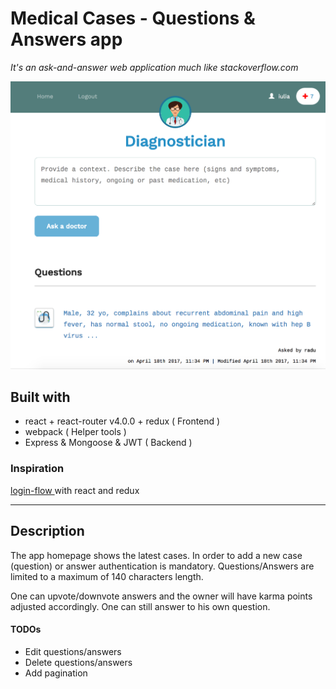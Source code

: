 Medical Cases - Questions & Answers app
============================================

*It's an ask-and-answer web application much like stackoverflow.com*





<kbd>
  <img src="/Screen-Shot.png?raw=true">
</kbd>



Built with
------- 

- react + react-router v4.0.0  + redux ( Frontend )
- webpack ( Helper tools )
- Express &amp; Mongoose &amp; JWT ( Backend )

### Inspiration 

[ login-flow ](https://github.com/mxstbr/login-flow) with react and redux

____

Description
-----------

The app homepage shows the latest cases.
In order to add a new case (question) or answer authentication is mandatory. Questions/Answers are limited to a maximum of 140 characters length.

One can upvote/downvote answers and the owner will have karma points adjusted accordingly.
One can still answer to his own question.

#### TODOs
* Edit questions/answers
* Delete questions/answers
* Add pagination



